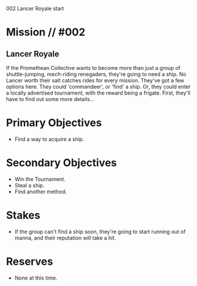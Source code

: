 002
Lancer Royale
start

# Mission // #002

## Lancer Royale

If the Promethean Collective wants to become more than just a group of shuttle-jumping, mech-riding renegaders, they're going to need a ship. No Lancer worth their salt catches rides for every mission.
They've got a few options here. They could 'commandeer', or 'find' a ship. Or, they could enter a locally advertised tournament, with the reward being a frigate. First, they'll have to find out some more details...

# Primary Objectives

- Find a way to acquire a ship.

# Secondary Objectives

- Win the Tournament.
- Steal a ship.
- Find another method.

# Stakes

- If the group can't find a ship soon, they're going to start running out of manna, and their reputation will take a hit.

# Reserves

- None at this time.
